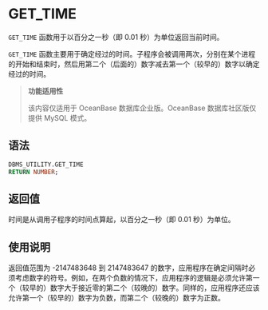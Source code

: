 GET_TIME 
=============================

`GET_TIME` 函数用于以百分之一秒（即 0.01 秒）为单位返回当前时间。

`GET_TIME` 函数主要用于确定经过的时间。子程序会被调用两次，分别在某个进程的开始和结束时，然后用第二个（后面的）数字减去第一个（较早的）数字以确定经过的时间。

>**功能适用性**
>
>该内容仅适用于 OceanBase 数据库企业版。OceanBase 数据库社区版仅提供 MySQL 模式。

语法 
-----------------------

```sql
DBMS_UTILITY.GET_TIME 
RETURN NUMBER;
```



返回值 
------------------------

时间是从调用子程序的时间点算起，以百分之一秒（即 0.01 秒）为单位。

使用说明 
-------------------------

返回值范围为 -2147483648 到 2147483647 的数字，应用程序在确定间隔时必须考虑数字的符号。例如，在两个负数的情况下，应用程序的逻辑是必须允许第一个（较早的）数字大于接近零的第二个（较晚的）数字。同样的，应用程序还应该允许第一个（较早的）数字为负数，而第二个（较晚的）数字为正数。
